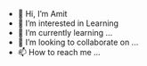 - 👋 Hi, I’m Amit
- 👀 I’m interested in Learning
- 🌱 I’m currently learning ...
- 💞️ I’m looking to collaborate on ...
- 📫 How to reach me ...

<!---
amitsharan120977/amitsharan120977 is a ✨ special ✨ repository because its `README.md` (this file) appears on your GitHub profile.
You can click the Preview link to take a look at your changes.
--->
